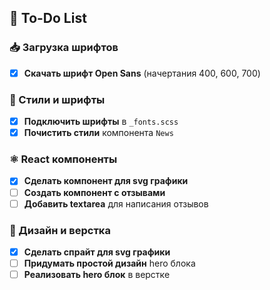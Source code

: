 ## 🚀 To-Do List

### 📥 Загрузка шрифтов
- [x] **Скачать шрифт Open Sans** (начертания 400, 600, 700)

### 🎨 Стили и шрифты
- [x] **Подключить шрифты** в `_fonts.scss`
- [x] **Почистить стили** компонента `News`

### ⚛️ React компоненты
- [x] **Сделать компонент для svg графики** 
- [ ] **Создать компонент с отзывами**
- [ ] **Добавить textarea** для написания отзывов

### 🎯 Дизайн и верстка
- [x] **Сделать спрайт для svg графики** 
- [ ] **Придумать простой дизайн** hero блока
- [ ] **Реализовать hero блок** в верстке